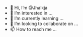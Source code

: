 - 👋 Hi, I’m @Jhalkja
- 👀 I’m interested in ...
- 🌱 I’m currently learning ...
- 💞️ I’m looking to collaborate on ...
- 📫 How to reach me ...

<!---
Jhalkja/Jhalkja is a ✨ special ✨ repository because its `README.md` (this file) appears on your GitHub profile.
You can click the Preview link to take a look at your changes.
--->
